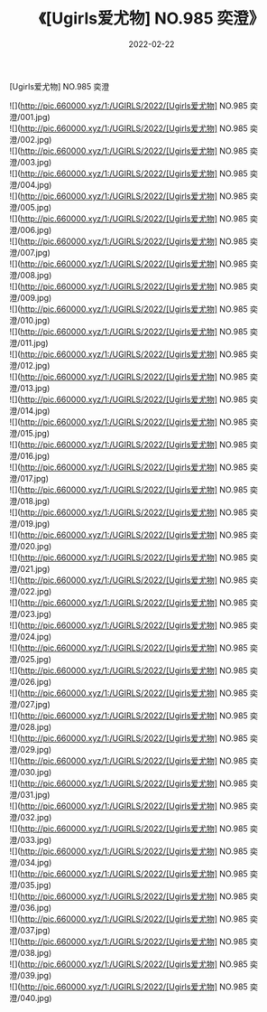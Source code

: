 ﻿---
layout: post
title:  《[Ugirls爱尤物] NO.985 奕澄》
date:   2022-02-22
img: http://pic.660000.xyz/1:/UGIRLS/2022/[Ugirls爱尤物] NO.985 奕澄/000.jpg
categories: [美女, 清纯, 唯美]
---

[Ugirls爱尤物] NO.985 奕澄

 ![](http://pic.660000.xyz/1:/UGIRLS/2022/[Ugirls爱尤物] NO.985 奕澄/001.jpg) <br>![](http://pic.660000.xyz/1:/UGIRLS/2022/[Ugirls爱尤物] NO.985 奕澄/002.jpg) <br>![](http://pic.660000.xyz/1:/UGIRLS/2022/[Ugirls爱尤物] NO.985 奕澄/003.jpg) <br>![](http://pic.660000.xyz/1:/UGIRLS/2022/[Ugirls爱尤物] NO.985 奕澄/004.jpg) <br>![](http://pic.660000.xyz/1:/UGIRLS/2022/[Ugirls爱尤物] NO.985 奕澄/005.jpg) <br>![](http://pic.660000.xyz/1:/UGIRLS/2022/[Ugirls爱尤物] NO.985 奕澄/006.jpg) <br>![](http://pic.660000.xyz/1:/UGIRLS/2022/[Ugirls爱尤物] NO.985 奕澄/007.jpg) <br>![](http://pic.660000.xyz/1:/UGIRLS/2022/[Ugirls爱尤物] NO.985 奕澄/008.jpg) <br>![](http://pic.660000.xyz/1:/UGIRLS/2022/[Ugirls爱尤物] NO.985 奕澄/009.jpg) <br>![](http://pic.660000.xyz/1:/UGIRLS/2022/[Ugirls爱尤物] NO.985 奕澄/010.jpg) <br>![](http://pic.660000.xyz/1:/UGIRLS/2022/[Ugirls爱尤物] NO.985 奕澄/011.jpg) <br>![](http://pic.660000.xyz/1:/UGIRLS/2022/[Ugirls爱尤物] NO.985 奕澄/012.jpg) <br>![](http://pic.660000.xyz/1:/UGIRLS/2022/[Ugirls爱尤物] NO.985 奕澄/013.jpg) <br>![](http://pic.660000.xyz/1:/UGIRLS/2022/[Ugirls爱尤物] NO.985 奕澄/014.jpg) <br>![](http://pic.660000.xyz/1:/UGIRLS/2022/[Ugirls爱尤物] NO.985 奕澄/015.jpg) <br>![](http://pic.660000.xyz/1:/UGIRLS/2022/[Ugirls爱尤物] NO.985 奕澄/016.jpg) <br>![](http://pic.660000.xyz/1:/UGIRLS/2022/[Ugirls爱尤物] NO.985 奕澄/017.jpg) <br>![](http://pic.660000.xyz/1:/UGIRLS/2022/[Ugirls爱尤物] NO.985 奕澄/018.jpg) <br>![](http://pic.660000.xyz/1:/UGIRLS/2022/[Ugirls爱尤物] NO.985 奕澄/019.jpg) <br>![](http://pic.660000.xyz/1:/UGIRLS/2022/[Ugirls爱尤物] NO.985 奕澄/020.jpg) <br>![](http://pic.660000.xyz/1:/UGIRLS/2022/[Ugirls爱尤物] NO.985 奕澄/021.jpg) <br>![](http://pic.660000.xyz/1:/UGIRLS/2022/[Ugirls爱尤物] NO.985 奕澄/022.jpg) <br>![](http://pic.660000.xyz/1:/UGIRLS/2022/[Ugirls爱尤物] NO.985 奕澄/023.jpg) <br>![](http://pic.660000.xyz/1:/UGIRLS/2022/[Ugirls爱尤物] NO.985 奕澄/024.jpg) <br>![](http://pic.660000.xyz/1:/UGIRLS/2022/[Ugirls爱尤物] NO.985 奕澄/025.jpg) <br>![](http://pic.660000.xyz/1:/UGIRLS/2022/[Ugirls爱尤物] NO.985 奕澄/026.jpg) <br>![](http://pic.660000.xyz/1:/UGIRLS/2022/[Ugirls爱尤物] NO.985 奕澄/027.jpg) <br>![](http://pic.660000.xyz/1:/UGIRLS/2022/[Ugirls爱尤物] NO.985 奕澄/028.jpg) <br>![](http://pic.660000.xyz/1:/UGIRLS/2022/[Ugirls爱尤物] NO.985 奕澄/029.jpg) <br>![](http://pic.660000.xyz/1:/UGIRLS/2022/[Ugirls爱尤物] NO.985 奕澄/030.jpg) <br>![](http://pic.660000.xyz/1:/UGIRLS/2022/[Ugirls爱尤物] NO.985 奕澄/031.jpg) <br>![](http://pic.660000.xyz/1:/UGIRLS/2022/[Ugirls爱尤物] NO.985 奕澄/032.jpg) <br>![](http://pic.660000.xyz/1:/UGIRLS/2022/[Ugirls爱尤物] NO.985 奕澄/033.jpg) <br>![](http://pic.660000.xyz/1:/UGIRLS/2022/[Ugirls爱尤物] NO.985 奕澄/034.jpg) <br>![](http://pic.660000.xyz/1:/UGIRLS/2022/[Ugirls爱尤物] NO.985 奕澄/035.jpg) <br>![](http://pic.660000.xyz/1:/UGIRLS/2022/[Ugirls爱尤物] NO.985 奕澄/036.jpg) <br>![](http://pic.660000.xyz/1:/UGIRLS/2022/[Ugirls爱尤物] NO.985 奕澄/037.jpg) <br>![](http://pic.660000.xyz/1:/UGIRLS/2022/[Ugirls爱尤物] NO.985 奕澄/038.jpg) <br>![](http://pic.660000.xyz/1:/UGIRLS/2022/[Ugirls爱尤物] NO.985 奕澄/039.jpg) <br>![](http://pic.660000.xyz/1:/UGIRLS/2022/[Ugirls爱尤物] NO.985 奕澄/040.jpg) <br>